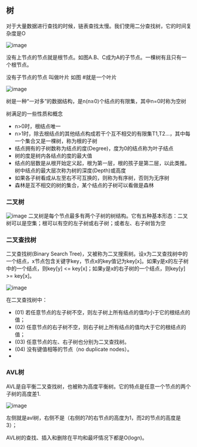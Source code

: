 ## 树



对于大量数据进行查找的时候，链表查找太慢。我们使用二分查找树，它的时间复杂度是O

![image](http://images.cnblogs.com/cnblogs_com/ajayumi/ProgramImage/2009050402.jpg)

没有上节点的节点就是根节点。如图A.B、C成为A的子节点。一棵树有且只有一个根节点。

没有子节点的节点 叫做叶片 如图 #就是一个叶片

![image](http://img.blog.csdn.net/20160320160302975)

树是一种“一对多”的数据结构，是n(n≥0)个结点的有限集，其中n=0时称为空树

树满足的一些性质和概念

- n>0时，根结点唯一
- n>1时，除去根结点的其他结点构成若干个互不相交的有限集T1,T2...，其中每一个集合又是一棵树，称为根的子树
- 结点拥有的子树数称为结点的度(Degree)，度为0的结点称为叶子结点
- 树的度是树内各结点的度的最大值
- 结点的层数是从根开始定义起，根为第一层，根的孩子是第二层，以此类推。树中结点的最大层次称为树的深度(Depth)或高度
- 如果各子树看成从左至右不可互换的，则称为有序树，否则为无序树
- 森林是互不相交的树的集合，某个结点的子树可以看做是森林


### 二叉树

![image](http://images.cnitblog.com/i/497634/201403/270929530778327.jpg)
二叉树是每个节点最多有两个子树的树结构。它有五种基本形态：二叉树可以是空集；根可以有空的左子树或右子树；或者左、右子树皆为空

### 二叉查找树

二叉查找树(Binary Search Tree)，又被称为二叉搜索树。设x为二叉查找树中的一个结点，x节点包含关键字key，节点x的key值记为key[x]。如果y是x的左子树中的一个结点，则key[y] <= key[x]；如果y是x的右子树的一个结点，则key[y] >= key[x]。

![image](http://images.cnitblog.com/i/497634/201403/270932052801072.jpg)

在二叉查找树中：
- (01) 若任意节点的左子树不空，则左子树上所有结点的值均小于它的根结点的值；
- (02) 任意节点的右子树不空，则右子树上所有结点的值均大于它的根结点的值；
- (03) 任意节点的左、右子树也分别为二叉查找树。
- (04) 没有键值相等的节点（no duplicate nodes）。
- 

### AVL树

AVL是自平衡二叉查找树，也被称为高度平衡树。它的特点是任意一个节点的两个子树的高度差1.

![image](http://images.cnitblog.com/i/497634/201403/281623404229547.jpg)


左侧就是avl树，右侧不是（右侧的7的右节点的高度为1，而2的节点的高度是3）；

AVL树的查找、插入和删除在平均和最坏情况下都是O(logn)。